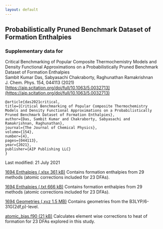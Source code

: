 ```yaml
---
layout: default
---
```


## Probabilistically Pruned Benchmark Dataset of Formation Enthalpies

 
### Supplementary data for

Critical Benchmarking of Popular Composite Thermochemistry Models and Density Functional Approximations on a Probabilistically Pruned Benchmark Dataset of Formation Enthalpies     
Sambit Kumar Das, Sabyasachi Chakraborty, Raghunathan Ramakrishnan     
J. Chem. Phys. 154, 044113 (2021)       
[https://aip.scitation.org/doi/full/10.1063/5.0032713](https://aip.scitation.org/doi/full/10.1063/5.0032713)

```
@article{das2021critical,
title={Critical Benchmarking of Popular Composite Thermochemistry Models and Density Functional Approximations on a Probabilistically Pruned Benchmark Dataset of Formation Enthalpies},
author={Das, Sambit Kumar and Chakraborty, Sabyasachi and Ramakrishnan, Raghunathan},
journal={The Journal of Chemical Physics},
volume={154},
number={4},
pages={044113},
year={2021},
publisher={AIP Publishing LLC}
}
```

Last modified: 21 July 2021

[1694 Enthalpies (.xlsx 361 kB)](data/SI_review_23_12_2020.xlsx) Contains formation enthalpies from 29 methods (atomic corrections included for 23 DFAs).

[1694 Enthalpies (.txt 666 kB)](data/SI_review_23_12_2020.txt) Contains formation enthalpies from 29 methods (atomic corrections included for 23 DFAs).

[1694 Geometries (.xyz 1.5 MB)](data/1694prunedHOF_geom_01.xyz) Contains geometries from the B3LYP/6-31G(2df,p)-level.

[atomic_bias.f90 (21 kB)](data/atomic_bias.f90) Calculates element wise corrections to heat of formation for 23 DFAs explored in this study.
